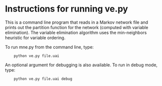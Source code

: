 Instructions for running ve.py
==============================

This is a command line program that reads in a Markov network file and prints out the partition function for the network (computed with variable elimination). The variable elimination algorithm uses the min-neighbors heuristic for variable ordering.

To run mne.py from the command line, type:

        python ve.py file.uai

An optional argument for debugging is also available. To run in debug mode, type:

        python ve.py file.uai debug

